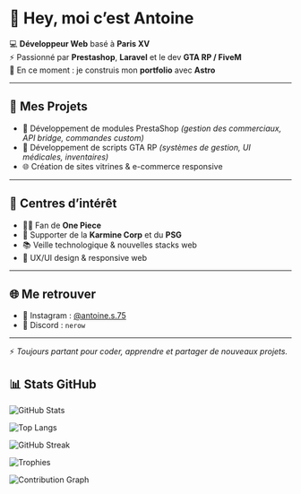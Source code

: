# 👋 Hey, moi c’est Antoine  

💻 **Développeur Web** basé à **Paris XV**  
⚡ Passionné par **Prestashop**, **Laravel** et le dev **GTA RP / FiveM**  
🎨 En ce moment : je construis mon **portfolio** avec **Astro**  

---

## 🚀 Mes Projets
- 🛒 Développement de modules PrestaShop *(gestion des commerciaux, API bridge, commandes custom)*  
- 🔧 Développement de scripts GTA RP *(systèmes de gestion, UI médicales, inventaires)*  
- 🌐 Création de sites vitrines & e-commerce responsive  

---

## 🎯 Centres d’intérêt
- 🏴‍☠️ Fan de **One Piece**  
- 💙 Supporter de la **Karmine Corp** et du **PSG**  
- 📚 Veille technologique & nouvelles stacks web  
- 🎨 UX/UI design & responsive web  

---

## 🌐 Me retrouver
- 📸 Instagram : [@antoine.s.75](https://instagram.com/antoine.s.75)  
- 💬 Discord : `nerow`

---

⚡ *Toujours partant pour coder, apprendre et partager de nouveaux projets.*

## 📊 Stats GitHub

<!-- Stats globales -->
![GitHub Stats](https://github-readme-stats.vercel.app/api?username=nerow75&show_icons=true&hide_title=true&include_all_commits=true&count_private=true)

<!-- Langages principaux -->
![Top Langs](https://github-readme-stats.vercel.app/api/top-langs/?username=nerow75&layout=compact&langs_count=8)

<!-- Streak (série de contributions) -->
![GitHub Streak](https://streak-stats.demolab.com?user=nerow75&hide_longest_streak=true)

<!-- Trophées -->
![Trophies](https://github-profile-trophy.vercel.app/?username=nerow75&theme=flat&no-frame=true&margin-w=8)

<!-- Graph de contributions -->
![Contribution Graph](https://github-readme-activity-graph.vercel.app/graph?username=nerow75&hide_title=true)
